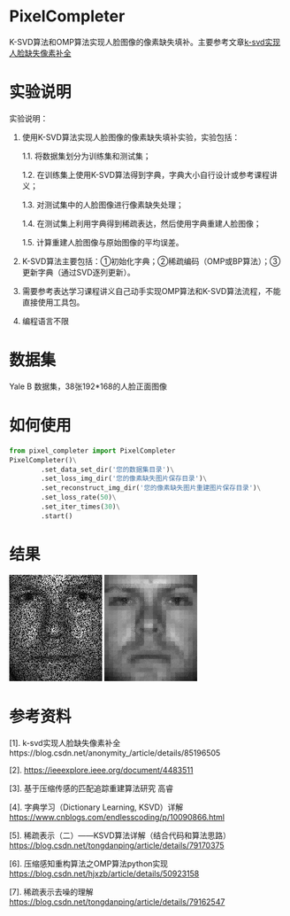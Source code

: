# PixelCompleter
 K-SVD算法和OMP算法实现人脸图像的像素缺失填补。主要参考文章[k-svd实现人脸缺失像素补全](https://blog.csdn.net/anonymity_/article/details/85196505)

# 实验说明
实验说明：
1.	使用K-SVD算法实现人脸图像的像素缺失填补实验，实验包括：

       1.1.	将数据集划分为训练集和测试集；
 
       1.2.	在训练集上使用K-SVD算法得到字典，字典大小自行设计或参考课程讲义；
 
       1.3.	对测试集中的人脸图像进行像素缺失处理；
 
       1.4.	在测试集上利用字典得到稀疏表达，然后使用字典重建人脸图像；
 
       1.5.	计算重建人脸图像与原始图像的平均误差。
       
2.	K-SVD算法主要包括：①初始化字典；②稀疏编码（OMP或BP算法）；③更新字典（通过SVD逐列更新）。
3.	需要参考表达学习课程讲义自己动手实现OMP算法和K-SVD算法流程，不能直接使用工具包。
4.	编程语言不限 

# 数据集
Yale B 数据集，38张192*168的人脸正面图像

# 如何使用
```python
from pixel_completer import PixelCompleter
PixelCompleter()\
        .set_data_set_dir('您的数据集目录')\
        .set_loss_img_dir('您的像素缺失图片保存目录')\
        .set_reconstruct_img_dir('您的像素缺失图片重建图片保存目录')\
        .set_loss_rate(50)\
        .set_iter_times(30)\
        .start()
```

# 结果
![像素缺失](https://raw.githubusercontent.com/Z-P-J/PixelCompleter/master/LossImg/loss0.jpg)
![重建](https://raw.githubusercontent.com/Z-P-J/PixelCompleter/master/RecImg/rec0.jpg)

# 参考资料
[1]. k-svd实现人脸缺失像素补全https://blog.csdn.net/anonymity_/article/details/85196505

[2]. https://ieeexplore.ieee.org/document/4483511

[3]. 基于压缩传感的匹配追踪重建算法研究 高睿

[4]. 字典学习（Dictionary Learning, KSVD）详解 https://www.cnblogs.com/endlesscoding/p/10090866.html

[5]. 稀疏表示（二）——KSVD算法详解（结合代码和算法思路）https://blog.csdn.net/tongdanping/article/details/79170375

[6]. 压缩感知重构算法之OMP算法python实现 https://blog.csdn.net/hjxzb/article/details/50923158

[7]. 稀疏表示去噪的理解 https://blog.csdn.net/tongdanping/article/details/79162547



